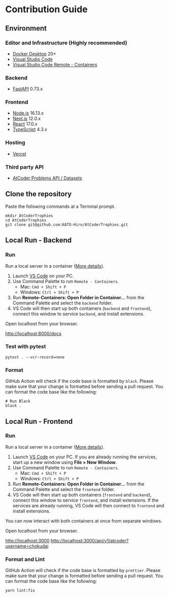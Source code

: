 # Contribution Guide

## Environment

### Editor and Infrastructure (Highly recommended)

- [Docker Desktop](https://www.docker.com/products/docker-desktop) 20+
- [Visual Studio Code](https://code.visualstudio.com/)
- [Visual Studio Code Remote - Containers](https://code.visualstudio.com/docs/remote/containers)

### Backend

- [FastAPI](https://fastapi.tiangolo.com) 0.73.x

### Frontend

- [Node.js](https://nodejs.org) 16.13.x
- [Next.js](https://nextjs.org/) 12.0.x
- [React](https://reactjs.org/) 17.0.x
- [TypeScript](https://www.typescriptlang.org/) 4.3.x

### Hosting

- [Vercel](https://vercel.com/)

### Third party API

- [AtCoder Problems API / Datasets](https://github.com/kenkoooo/AtCoderProblems/blob/master/doc/api.md)

## Clone the repository

Paste the following commands at a Terminal prompt.

```termial
mkdir AtCoderTrophies
cd AtCoderTrophies
git clone git@github.com:KATO-Hiro/AtCoderTrophies.git
```

## Local Run - Backend

### Run

Run a local server in a container ([More details](https://code.visualstudio.com/remote/advancedcontainers/connect-multiple-containers)).

1. Launch [VS Code](https://code.visualstudio.com/) on your PC.
2. Use Command Palette to run `Remote - Containers`.
   - Mac: `Cmd + Shift + P`
   - Windows: `Ctrl + Shift + P`
3. Run **Remote-Containers: Open Folder in Container...** from the Command Palette and select the `backend` folder.
4. VS Code will then start up both containers (`backend` and `frontend`), connect this window to service `backend`, and install extensions.

Open localhost from your browser.

<http://localhost:8000/docs>

### Test with pytest

```terminal
pytest . --vcr-record=none
```

### Format

GitHub Action will check if the code base is formatted by `black`. Please make sure that your change is formatted before sending a pull request. You can format the code base like the following:

```terminal
# Run Black
black .
```

## Local Run - Frontend

### Run

Run a local server in a container ([More details](https://code.visualstudio.com/remote/advancedcontainers/connect-multiple-containers)).

1. Launch [VS Code](https://code.visualstudio.com/) on your PC.
  If you are already running the services, start up a new window using **File > New Window**.
2. Use Command Palette to run `Remote - Containers`.
   - Mac: `Cmd + Shift + P`
   - Windows: `Ctrl + Shift + P`
3. Run **Remote-Containers: Open Folder in Container...** from the Command Palette and select the `frontend` folder.
4. VS Code will then start up both containers (`frontend` and `backend`), connect this window to service `frontend`, and install extensions.
  If the services are already running, VS Code will then connect to `frontend` and install extensions.

You can now interact with both containers at once from separate windows.

Open localhost from your browser.

<http://localhost:3000>
<http://localhost:3000/api/v1/atcoder?username=chokudai>

### Format and Lint

GitHub Action will check if the code base is formatted by `prettier`. Please make sure that your change is formatted before sending a pull request. You can format the code base like the following:

```terminal
yarn lint:fix
```
